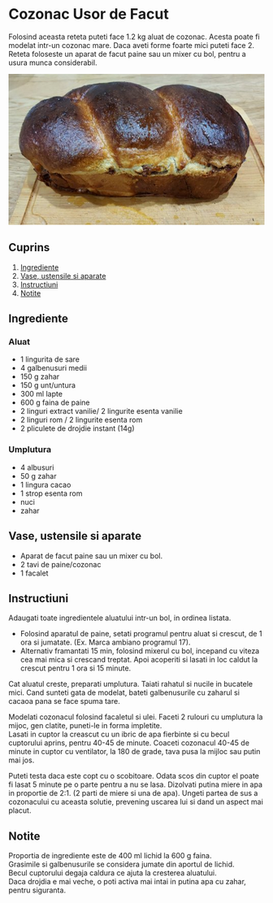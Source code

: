 # Cozonac Usor de Facut

Folosind aceasta reteta puteti face 1.2 kg aluat de cozonac.
Acesta poate fi modelat intr-un cozonac mare. Daca aveti forme foarte mici puteti face 2.  
Reteta foloseste un aparat de facut paine sau un mixer cu bol, pentru a usura munca considerabil.  

![Cozonac](./cozonac.jpg)

## Cuprins

1. [Ingrediente](#ingrediente)
2. [Vase, ustensile si aparate](#vase-ustensile-aparate)
3. [Instructiuni](#instructiuni)
4. [Notite](#notite)

<a id="ingrediente"></a>

## Ingrediente

### Aluat

- 1 lingurita de sare
- 4 galbenusuri medii
- 150 g zahar
- 150 g unt/untura
- 300 ml lapte
- 600 g faina de paine
- 2 linguri extract vanilie/ 2 lingurite esenta vanilie
- 2 linguri rom / 2 lingurite esenta rom
- 2 pliculete de drojdie instant (14g)

### Umplutura

- 4 albusuri
- 50 g zahar
- 1 lingura cacao
- 1 strop esenta rom
- nuci
- zahar

<a id="vase-ustensile-aparate"></a>

## Vase, ustensile si aparate

- Aparat de facut paine sau un mixer cu bol.
- 2 tavi de paine/cozonac
- 1 facalet

<a id="instructiuni"></a>

## Instructiuni

Adaugati toate ingredientele aluatului intr-un bol, in ordinea listata.

- Folosind aparatul de paine, setati programul pentru aluat si crescut, de 1 ora si jumatate. (Ex. Marca ambiano programul 17).  
- Alternativ framantati 15 min, folosind mixerul cu bol, incepand cu viteza cea mai mica si crescand treptat. Apoi acoperiti si lasati in loc caldut la crescut pentru 1 ora si 15 minute.

Cat aluatul creste, preparati umplutura. Taiati rahatul si nucile in bucatele mici.
Cand sunteti gata de modelat, bateti galbenusurile cu zaharul si cacaoa pana se face spuma tare.

Modelati cozonacul folosind facaletul si ulei. Faceti 2 rulouri cu umplutura la mijoc, gen clatite, puneti-le in forma impletite.  
Lasati in cuptor la creascut cu un ibric de apa fierbinte si cu becul cuptorului aprins, pentru 40-45 de minute.
Coaceti cozonacul 40-45 de minute in cuptor cu ventilator, la 180 de grade, tava pusa la mijloc sau putin mai jos.

Puteti testa daca este copt cu o scobitoare. Odata scos din cuptor el poate fi lasat 5 minute pe o parte pentru a nu se lasa.
Dizolvati putina miere in apa in proportie de 2:1. (2 parti de miere si una de apa). Ungeti partea de sus a cozonacului cu aceasta solutie, prevening uscarea lui si dand un aspect mai placut.

<a id="notite"></a>

## Notite

Proportia de ingrediente este de 400 ml lichid la 600 g faina.  
Grasimile si galbenusurile se considera jumate din aportul de lichid.  
Becul cuptorului degaja caldura ce ajuta la cresterea aluatului.  
Daca drojdia e mai veche, o poti activa mai intai in putina apa cu zahar, pentru siguranta.
